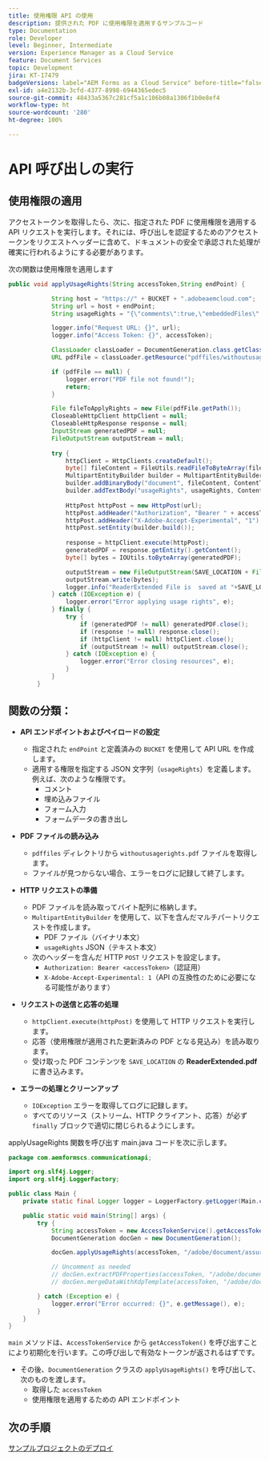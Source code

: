 ```yaml
---
title: 使用権限 API の使用
description: 提供された PDF に使用権限を適用するサンプルコード
type: Documentation
role: Developer
level: Beginner, Intermediate
version: Experience Manager as a Cloud Service
feature: Document Services
topic: Development
jira: KT-17479
badgeVersions: label="AEM Forms as a Cloud Service" before-title="false"
exl-id: a4e2132b-3cfd-4377-8998-6944365edec5
source-git-commit: 48433a5367c281cf5a1c106b08a1306f1b0e8ef4
workflow-type: ht
source-wordcount: '280'
ht-degree: 100%

---
```


# API 呼び出しの実行

## 使用権限の適用

アクセストークンを取得したら、次に、指定された PDF に使用権限を適用する API リクエストを実行します。それには、呼び出しを認証するためのアクセストークンをリクエストヘッダーに含めて、ドキュメントの安全で承認された処理が確実に行われるようにする必要があります。

次の関数は使用権限を適用します

```java
public void applyUsageRights(String accessToken,String endPoint) {

            String host = "https://" + BUCKET + ".adobeaemcloud.com";
            String url = host + endPoint;
            String usageRights = "{\"comments\":true,\"embeddedFiles\":true,\"formFillIn\":true,\"formDataExport\":true}";

            logger.info("Request URL: {}", url);
            logger.info("Access Token: {}", accessToken);

            ClassLoader classLoader = DocumentGeneration.class.getClassLoader();
            URL pdfFile = classLoader.getResource("pdffiles/withoutusagerights.pdf");

            if (pdfFile == null) {
                logger.error("PDF file not found!");
                return;
            }

            File fileToApplyRights = new File(pdfFile.getPath());
            CloseableHttpClient httpClient = null;
            CloseableHttpResponse response = null;
            InputStream generatedPDF = null;
            FileOutputStream outputStream = null;
            
            try {
                httpClient = HttpClients.createDefault();
                byte[] fileContent = FileUtils.readFileToByteArray(fileToApplyRights);
                MultipartEntityBuilder builder = MultipartEntityBuilder.create();
                builder.addBinaryBody("document", fileContent, ContentType.create("application/pdf"),fileToApplyRights.getName());
                builder.addTextBody("usageRights", usageRights, ContentType.APPLICATION_JSON);
                
                HttpPost httpPost = new HttpPost(url);
                httpPost.addHeader("Authorization", "Bearer " + accessToken);
                httpPost.addHeader("X-Adobe-Accept-Experimental", "1");
                httpPost.setEntity(builder.build());
                
                response = httpClient.execute(httpPost);
                generatedPDF = response.getEntity().getContent();
                byte[] bytes = IOUtils.toByteArray(generatedPDF);

                outputStream = new FileOutputStream(SAVE_LOCATION + File.separator + "ReaderExtended.pdf");
                outputStream.write(bytes);
                logger.info("ReaderExtended File is  saved at "+SAVE_LOCATION);
            } catch (IOException e) {
                logger.error("Error applying usage rights", e);
            } finally {
                try {
                    if (generatedPDF != null) generatedPDF.close();
                    if (response != null) response.close();
                    if (httpClient != null) httpClient.close();
                    if (outputStream != null) outputStream.close();
                } catch (IOException e) {
                    logger.error("Error closing resources", e);
                }
            }
        }
```

## 関数の分類：



* **API エンドポイントおよびペイロードの設定**
   * 指定された `endPoint` と定義済みの `BUCKET` を使用して API URL を作成します。
   * 適用する権限を指定する JSON 文字列（`usageRights`）を定義します。例えば、次のような権限です。
      * コメント
      * 埋め込みファイル
      * フォーム入力
      * フォームデータの書き出し

* **PDF ファイルの読み込み**
   * `pdffiles` ディレクトリから `withoutusagerights.pdf` ファイルを取得します。
   * ファイルが見つからない場合、エラーをログに記録して終了します。

* **HTTP リクエストの準備**
   * PDF ファイルを読み取ってバイト配列に格納します。
   * `MultipartEntityBuilder` を使用して、以下を含んだマルチパートリクエストを作成します。
      * PDF ファイル（バイナリ本文）
      * `usageRights` JSON（テキスト本文）
   * 次のヘッダーを含んだ HTTP `POST` リクエストを設定します。
      * `Authorization: Bearer <accessToken>`（認証用）
      * `X-Adobe-Accept-Experimental: 1`（API の互換性のために必要になる可能性があります）

* **リクエストの送信と応答の処理**
   * `httpClient.execute(httpPost)` を使用して HTTP リクエストを実行します。
   * 応答（使用権限が適用された更新済みの PDF となる見込み）を読み取ります。
   * 受け取った PDF コンテンツを `SAVE_LOCATION` の **ReaderExtended.pdf** に書き込みます。

* **エラーの処理とクリーンアップ**
   * `IOException` エラーを取得してログに記録します。
   * すべてのリソース（ストリーム、HTTP クライアント、応答）が必ず `finally` ブロックで適切に閉じられるようにします。

applyUsageRights 関数を呼び出す main.java コードを次に示します。

```java
package com.aemformscs.communicationapi;

import org.slf4j.Logger;
import org.slf4j.LoggerFactory;

public class Main {
    private static final Logger logger = LoggerFactory.getLogger(Main.class);

    public static void main(String[] args) {
        try {
            String accessToken = new AccessTokenService().getAccessToken();
            DocumentGeneration docGen = new DocumentGeneration();

            docGen.applyUsageRights(accessToken, "/adobe/document/assure/usagerights");

            // Uncomment as needed
            // docGen.extractPDFProperties(accessToken, "/adobe/document/extract/pdfproperties");
            // docGen.mergeDataWithXdpTemplate(accessToken, "/adobe/document/generate/pdfform");

        } catch (Exception e) {
            logger.error("Error occurred: {}", e.getMessage(), e);
        }
    }
}
```

`main` メソッドは、`AccessTokenService` から `getAccessToken()` を呼び出すことにより初期化を行います。この呼び出しで有効なトークンが返されるはずです。

* その後、`DocumentGeneration` クラスの `applyUsageRights()` を呼び出して、次のものを渡します。
   * 取得した `accessToken`
   * 使用権限を適用するための API エンドポイント


## 次の手順

[サンプルプロジェクトのデプロイ](sample-project.md)
